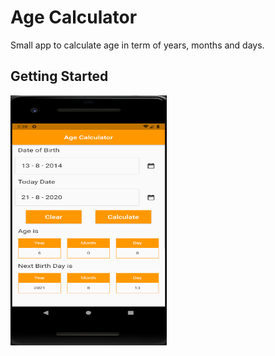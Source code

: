 # Age Calculator

Small app to calculate age in term of years, months and days.

## Getting Started

  <img align="center" width="250" height="400" src="/Age_Calculator/Pictures/img.png"><br >
